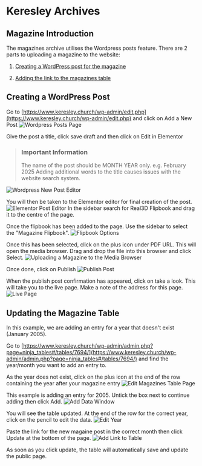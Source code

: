 # Keresley Archives
## Magazine Introduction
The magazines archive utilises the Wordpress posts feature. There are 2 parts to uploading a magazine to the website:

1. [Creating a WordPress post for the magazine](#creating-a-wordpress-post)

2. [Adding the link to the magazines table](#updating-the-magazine-table)

## Creating a WordPress Post
Go to [https://www.keresley.church/wp-admin/edit.php](https://www.keresley.church/wp-admin/edit.php) and click on Add a New Post
![Wordpress Posts Page](posts-page.png)

Give the post a title, click save draft and then click on Edit in Elementor
> ### Important Information
> The name of the post should be MONTH YEAR only. e.g. February 2025
> Adding additional words to the title causes issues with the website search system.

![Wordpress New Post Editor](new-posts-editor.png)

You will then be taken to the Elementor editor for final creation of the post.
![Elementor Post Editor](elementor-post-editor.png)
In the sidebar search for Real3D Flipbook and drag it to the centre of the page.

Once the flipbook has been added to the page. Use the sidebar to select the "Magazine Flipbook".
![Flipbook Options](flipbook-options.png)

Once this has been selected, click on the plus icon under PDF URL. This will open the media browser. Drag and drop the file into this browser and click Select.
![Uploading a Magazine to the Media Browser](upload-to-media-browser.png)

Once done, click on Publish
![Publish Post](publish-post.png)

When the publish post confirmation has appeared, click on take a look. This will take you to the live page. Make a note of the address for this page.
![Live Page](live-page.png)

## Updating the Magazine Table
In this example, we are adding an entry for a year that doesn't exist (January 2005).

Go to [https://www.keresley.church/wp-admin/admin.php?page=ninja_tables#/tables/7694/](https://www.keresley.church/wp-admin/admin.php?page=ninja_tables#/tables/7694/) and find the year/month you want to add an entry to.

As the year does not exist, click on the plus icon at the end of the row containing the year after your magazine entry
![Edit Magazines Table Page](edit-magazine-table-new-row.png)

 This example is adding an entry for 2005. Untick the box next to continue adding then click Add.
 ![Add Data Window](add-data-window.png)

 You will see the table updated. At the end of the row for the correct year, click on the pencil to edit the data.
 ![Edit Year](edit-year.png)

Paste the link for the new magaine post in the correct month then click Update at the bottom of the page.
![Add Link to Table](add-link-to-table.png)

As soon as you click update, the table will automatically save and update the public page.